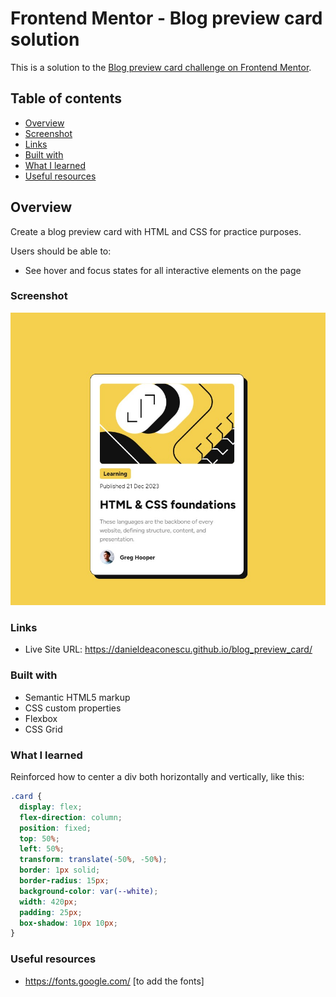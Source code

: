# Frontend Mentor - Blog preview card solution

This is a solution to the [Blog preview card challenge on Frontend Mentor](https://www.frontendmentor.io/challenges/blog-preview-card-ckPaj01IcS). 

## Table of contents

- [Overview](#overview)
- [Screenshot](#screenshot)
- [Links](#links)
- [Built with](#built-with)
- [What I learned](#what-i-learned)
- [Useful resources](#useful-resources)



## Overview
Create a blog preview card with HTML and CSS for practice purposes. 

Users should be able to:

- See hover and focus states for all interactive elements on the page

### Screenshot

![](./assets/images/the_screenshot.jpg)


### Links

- Live Site URL: https://danieldeaconescu.github.io/blog_preview_card/

### Built with

- Semantic HTML5 markup
- CSS custom properties
- Flexbox
- CSS Grid

### What I learned

Reinforced how to center a div both horizontally and vertically, like this: 

```css
.card {
  display: flex;
  flex-direction: column;
  position: fixed;
  top: 50%;
  left: 50%;
  transform: translate(-50%, -50%);
  border: 1px solid;
  border-radius: 15px;
  background-color: var(--white);
  width: 420px;
  padding: 25px;
  box-shadow: 10px 10px;
}
```
### Useful resources

- https://fonts.google.com/ [to add the fonts]
